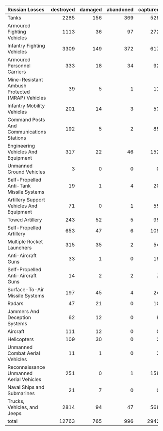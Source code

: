| Russian Losses                                   |   destroyed |   damaged |   abandoned |   captured |   total |
|:-------------------------------------------------|------------:|----------:|------------:|-----------:|--------:|
| Tanks                                            |        2285 |       156 |         369 |        528 |    3338 |
| Armoured Fighting Vehicles                       |        1113 |        36 |          97 |        272 |    1518 |
| Infantry Fighting Vehicles                       |        3309 |       149 |         372 |        617 |    4447 |
| Armoured Personnel Carriers                      |         333 |        18 |          34 |         92 |     477 |
| Mine-Resistant Ambush Protected  (MRAP) Vehicles |          39 |         5 |           1 |         11 |      56 |
| Infantry Mobility Vehicles                       |         201 |        14 |           3 |         53 |     271 |
| Command Posts And Communications Stations        |         192 |         5 |           2 |         85 |     284 |
| Engineering Vehicles And Equipment               |         317 |        22 |          46 |        152 |     537 |
| Unmanned Ground Vehicles                         |           3 |         0 |           0 |          0 |       3 |
| Self-Propelled Anti-Tank Missile Systems         |          19 |         1 |           4 |         20 |      44 |
| Artillery Support Vehicles And Equipment         |          71 |         0 |           1 |         55 |     127 |
| Towed Artillery                                  |         243 |        52 |           5 |         95 |     395 |
| Self-Propelled Artillery                         |         653 |        47 |           6 |        109 |     815 |
| Multiple Rocket Launchers                        |         315 |        35 |           2 |         54 |     406 |
| Anti-Aircraft Guns                               |          33 |         1 |           0 |         18 |      52 |
| Self-Propelled Anti-Aircraft Guns                |          14 |         2 |           2 |          7 |      25 |
| Surface-To-Air Missile Systems                   |         197 |        45 |           4 |         24 |     270 |
| Radars                                           |          47 |        21 |           0 |         10 |      78 |
| Jammers And Deception Systems                    |          62 |        12 |           0 |          9 |      83 |
| Aircraft                                         |         111 |        12 |           0 |          0 |     123 |
| Helicopters                                      |         109 |        30 |           0 |          2 |     141 |
| Unmanned Combat Aerial Vehicles                  |          11 |         1 |           0 |          3 |      15 |
| Reconnaissance Unmanned Aerial Vehicles          |         251 |         0 |           1 |        158 |     410 |
| Naval Ships and Submarines                       |          21 |         7 |           0 |          0 |      28 |
| Trucks, Vehicles, and Jeeps                      |        2814 |        94 |          47 |        568 |    3523 |
| total                                            |       12763 |       765 |         996 |       2942 |   17466 |